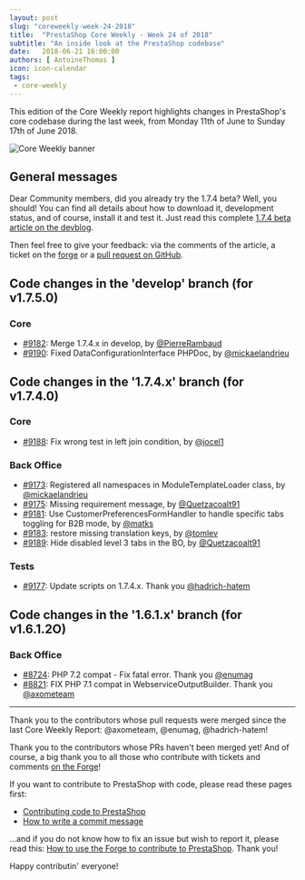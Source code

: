 ```yaml
---
layout: post
slug: "coreweekly-week-24-2018"
title:  "PrestaShop Core Weekly - Week 24 of 2018"
subtitle: "An inside look at the PrestaShop codebase"
date:   2018-06-21 16:00:00
authors: [ AntoineThomas ]
icon: icon-calendar
tags:
 - core-weekly
---
```


This edition of the Core Weekly report highlights changes in PrestaShop's core codebase during the last week, from Monday 11th of June to Sunday 17th of June 2018.

![Core Weekly banner](/assets/images/2017/04/core_weekly_banner.jpg)


## General messages

Dear Community members, did you already try the 1.7.4 beta? Well, you should! You can find all details about how to download it, development status, and of course, install it and test it. Just read this complete [1.7.4 beta article on the devblog](http://build.prestashop.com/news/prestashop-1-7-4-0-beta-1-release/).

Then feel free to give your feedback: via the comments of the article, a ticket on the [forge](http://forge.prestashop.com) or a [pull request on GitHub](https://github.com/PrestaShop/PrestaShop).


## Code changes in the 'develop' branch (for v1.7.5.0)

### Core

* [#9182](https://github.com/PrestaShop/PrestaShop/pull/9182): Merge 1.7.4.x in develop, by [@PierreRambaud](https://github.com/PierreRambaud)
* [#9190](https://github.com/PrestaShop/PrestaShop/pull/9190): Fixed DataConfigurationInterface PHPDoc, by [@mickaelandrieu](https://github.com/mickaelandrieu)


## Code changes in the '1.7.4.x' branch (for v1.7.4.0)

### Core

* [#9188](https://github.com/PrestaShop/PrestaShop/pull/9188): Fix wrong test in left join condition, by [@jocel1](https://github.com/jocel1)


### Back Office

* [#9173](https://github.com/PrestaShop/PrestaShop/pull/9173): Registered all namespaces in ModuleTemplateLoader class, by [@mickaelandrieu](https://github.com/mickaelandrieu)
* [#9175](https://github.com/PrestaShop/PrestaShop/pull/9175): Missing requirement message, by [@Quetzacoalt91](https://github.com/Quetzacoalt91)
* [#9181](https://github.com/PrestaShop/PrestaShop/pull/9181): Use CustomerPreferencesFormHandler to handle specific tabs toggling for B2B mode, by [@matks](https://github.com/matks)
* [#9183](https://github.com/PrestaShop/PrestaShop/pull/9183): restore missing translation keys, by [@tomlev](https://github.com/tomlev)
* [#9189](https://github.com/PrestaShop/PrestaShop/pull/9189): Hide disabled level 3 tabs in the BO, by [@Quetzacoalt91](https://github.com/Quetzacoalt91)


### Tests

* [#9177](https://github.com/PrestaShop/PrestaShop/pull/9177): Update scripts on 1.7.4.x. Thank you [@hadrich-hatem](https://github.com/hadrich-hatem)


## Code changes in the '1.6.1.x' branch (for v1.6.1.2O)

### Back Office

* [#8724](https://github.com/PrestaShop/PrestaShop/pull/8724): PHP 7.2 compat - Fix fatal error. Thank you [@enumag](https://github.com/enumag)
* [#8821](https://github.com/PrestaShop/PrestaShop/pull/8821): FIX PHP 7.1 compat in WebserviceOutputBuilder. Thank you [@axometeam](https://github.com/axometeam)


<hr />

Thank you to the contributors whose pull requests were merged since the last Core Weekly Report: @axometeam, @enumag, @hadrich-hatem!

Thank you to the contributors whose PRs haven't been merged yet! And of course, a big thank you to all those who contribute with tickets and comments [on the Forge](http://forge.prestashop.com/)!

If you want to contribute to PrestaShop with code, please read these pages first:

 * [Contributing code to PrestaShop](http://doc.prestashop.com/display/PS16/Contributing+code+to+PrestaShop)
 * [How to write a commit message](http://doc.prestashop.com/display/PS16/How+to+write+a+commit+message)

...and if you do not know how to fix an issue but wish to report it, please read this: [How to use the Forge to contribute to PrestaShop](http://doc.prestashop.com/display/PS16/How+to+use+the+Forge+to+contribute+to+PrestaShop). Thank you!

Happy contributin' everyone!
